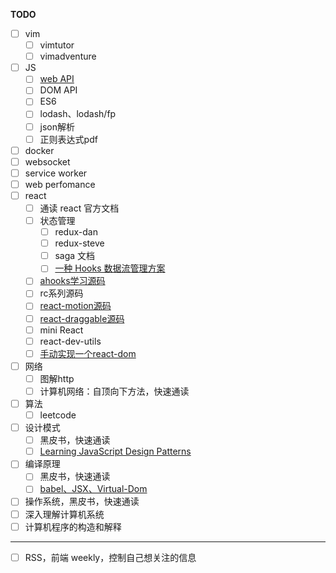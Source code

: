 **TODO**

- [ ] vim
  - [ ] vimtutor
  - [ ] vimadventure
- [ ] JS
  - [ ] [web API](https://wangdoc.com/)
  - [ ] DOM API
  - [ ] ES6
  - [ ] lodash、lodash/fp
  - [ ] json解析
  - [ ] 正则表达式pdf
- [ ] docker
- [ ] websocket
- [ ] service worker
- [ ] web perfomance
- [ ] react
  - [ ] 通读 react 官方文档
  - [ ] 状态管理
    - [ ] redux-dan
    - [ ] redux-steve
    - [ ] saga 文档
    - [ ] [一种 Hooks 数据流管理方案](https://github.com/ascoders/weekly/blob/master/%E5%89%8D%E6%B2%BF%E6%8A%80%E6%9C%AF/206.%E7%B2%BE%E8%AF%BB%E3%80%8A%E4%B8%80%E7%A7%8D%20Hooks%20%E6%95%B0%E6%8D%AE%E6%B5%81%E7%AE%A1%E7%90%86%E6%96%B9%E6%A1%88%E3%80%8B.md)
  - [ ] [ahooks学习源码](https://github.com/alibaba/hooks)
  - [ ] rc系列源码
  - [ ] [react-motion源码](https://github.com/chenglou/react-motion)
  - [ ] [react-draggable源码](https://github.com/chenglou/react-motion)
  - [ ] mini React
  - [ ] react-dev-utils
  - [ ] [手动实现一个react-dom](https://www.zhihu.com/question/29380608/answer/2006336708)
- [ ] 网络
  - [ ] 图解http
  - [ ] 计算机网络：自顶向下方法，快速通读
- [ ] 算法
  - [ ] leetcode
- [ ] 设计模式
  - [ ] 黑皮书，快速通读
  - [ ] [Learning JavaScript Design Patterns](https://addyosmani.com/resources/essentialjsdesignpatterns/book/)
- [ ] 编译原理
  - [ ] 黑皮书，快速通读
  - [ ] [babel、JSX、Virtual-Dom](https://www.zhihu.com/question/29380608/answer/2006336708)
- [ ] 操作系统，黑皮书，快速通读
- [ ] 深入理解计算机系统
- [ ] 计算机程序的构造和解释

---

- [ ] RSS，前端 weekly，控制自己想关注的信息

